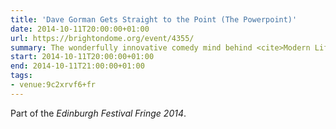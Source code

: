 ```yaml
---
title: 'Dave Gorman Gets Straight to the Point (The Powerpoint)'
date: 2014-10-11T20:00:00+01:00
url: https://brightondome.org/event/4355/
summary: The wonderfully innovative comedy mind behind <cite>Modern Life Is Goodish</cite>, <cite>Are You Dave Gorman?</cite> and </cite>Googlewhack Adventure</cite> is back with a brand new live show that promises more of his unique blend of stand-up comedy and visual story-telling.
start: 2014-10-11T20:00:00+01:00
end: 2014-10-11T21:00:00+01:00
tags:
- venue:9c2xrvf6+fr
---
```

Part of the _Edinburgh Festival Fringe 2014_.
